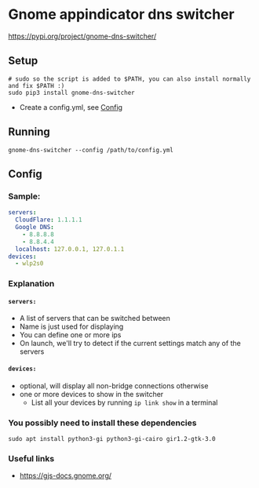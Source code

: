 # Gnome appindicator dns switcher
https://pypi.org/project/gnome-dns-switcher/

## Setup
```shell
# sudo so the script is added to $PATH, you can also install normally and fix $PATH :)
sudo pip3 install gnome-dns-switcher
```

- Create a config.yml, see [Config](#config)

## Running

```shell
gnome-dns-switcher --config /path/to/config.yml
```

## Config

### Sample:

```yaml
servers:
  CloudFlare: 1.1.1.1
  Google DNS:
    - 8.8.8.8
    - 8.8.4.4
  localhost: 127.0.0.1, 127.0.1.1
devices:
  - wlp2s0
```

### Explanation

#### `servers:`

- A list of servers that can be switched between
- Name is just used for displaying
- You can define one or more ips
- On launch, we'll try to detect if the current settings match any of the servers

#### `devices:`

- optional, will display all non-bridge connections otherwise
- one or more devices to show in the switcher
    - List all your devices by running `ip link show` in a terminal

### You possibly need to install these dependencies

```shell
sudo apt install python3-gi python3-gi-cairo gir1.2-gtk-3.0
```

### Useful links

- https://gjs-docs.gnome.org/

